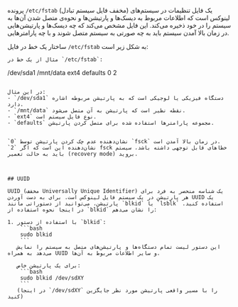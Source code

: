پرونده `/etc/fstab` (مخفف فایل سیستم تبادل) یک فایل تنظیمات در سیستم‌های لینوکس است که اطلاعات مربوط به دیسک‌ها و پارتیشن‌ها و نحوه‌ی متصل شدن آن‌ها به سیستم را در خود ذخیره می‌کند. این فایل مشخص می‌کند که چه دیسک‌ها و پارتیشن‌هایی در زمان بالا آمدن سیستم باید به چه صورتی به سیستم متصل شوند و با چه پارامترهایی.

ساختار یک خط در فایل `/etc/fstab` به شکل زیر است:

```
مثال از یک خط در `/etc/fstab`:

```
/dev/sda1  /mnt/data  ext4  defaults  0 2
```

در این مثال:
- `/dev/sda1` دستگاه فیزیکی یا لوجیکی است که به پارتیشن مربوطه اشاره دارد.
- `/mnt/data` نقطه نظیر است که پارتیشن به آن متصل می‌شود.
- `ext4` نوع فایل سیستم است.
- `defaults` مجموعه پارامترها استفاده شده برای متصل کردن پارتیشن.


`0` نشان‌دهنده عدم چک کردن پارتیشن توسط `fsck` در زمان بالا آمدن است.
`2` نشان‌دهنده این است که اگر fsck خطاهای قابل توجهی داشته باشد، سیستم باید به حالت تعمیر (recovery mode) بروید.



## UUID

UUID (مخفف Universally Unique Identifier) یک شناسه منحصر به فرد برای هر پارتیشن در یک سیستم فایل لینوکس است. برای به دست آوردن UUID یک پارتیشن، می‌توانید از دستوراتی مانند `blkid` یا `lsblk` استفاده کنید. در اینجا نحوه استفاده از `blkid` را نشان می‌دهم:

1. با استفاده از دستور `blkid`:
    ```bash
    sudo blkid
    ```
   این دستور لیست تمام دستگاه‌ها و پارتیشن‌های متصل به سیستم را نمایش می‌دهد به همراه UUID و سایر اطلاعات مربوط به آن‌ها.

   برای یک پارتیشن خاص:
    ```bash
    sudo blkid /dev/sdXY
    ```
   (در اینجا `/dev/sdXY` را با مسیر واقعی پارتیشن مورد نظر جایگزین کنید)
